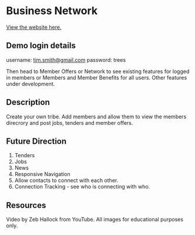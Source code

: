 # Business Network
[View the website here.](https://frozen-basin-26237.herokuapp.com/)

## Demo login details

username: tim.smith@gmail.com
password: trees

Then head to Member Offers or Network to see existing features for logged in members or Members and Member Benefits for all users. Other features under development.


## Description

Create your own tribe.  Add members and allow them to view the members direcrory and post jobs, tenders and member offers.

## Future Direction

1. Tenders
2. Jobs
3. News
4. Responsive Navigation
5. Allow contacts to connect with each other.
6. Connection Tracking - see who is connecting with who.

## Resources
Video by Zeb Hallock from YouTube.
All images for educational purposes only.
